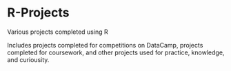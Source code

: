 # R-Projects
Various projects completed using R

Includes projects completed for competitions on DataCamp, projects completed for coursework, and other projects used for practice, knowledge, and curiousity.
